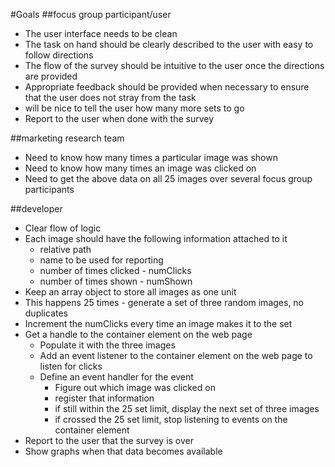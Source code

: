 #Goals
##focus group participant/user
  - The user interface needs to be clean
  - The task on hand should be clearly described to the user with easy to follow directions
  - The flow of the survey should be intuitive to the user once the directions are provided
  - Appropriate feedback should be provided when necessary to ensure that the user does not stray from the task
  - will be nice to tell the user how many more sets to go
  - Report to the user when done with the survey

##marketing research team
  - Need to know how many times a particular image was shown
  - Need to know how many times an image was clicked on
  - Need to get the above data on all 25 images over several focus group participants

##developer
  - Clear flow of logic
  - Each image should have the following information attached to it
    - relative path
    - name to be used for reporting
    - number of times clicked - numClicks
    - number of times shown - numShown
  - Keep an array object to store all images as one unit
  - This happens 25 times - generate a set of three random images, no duplicates
  - Increment the numClicks every time an image makes it to the set
  - Get a handle to the container element on the web page
    - Populate it with the three images
    - Add an event listener to the container element on the web page to listen for clicks
    - Define an event handler for the event
      - Figure out which image was clicked on
      - register that information
      - if still within the 25 set limit, display the next set of three images
      - if crossed the 25 set limit, stop listening to events on the container element
  - Report to the user that the survey is over
  - Show graphs when that data becomes available

